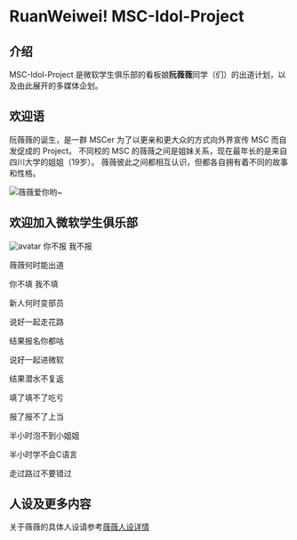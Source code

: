 # RuanWeiwei! MSC-Idol-Project

## 介绍

MSC-Idol-Project 是微软学生俱乐部的看板娘**阮薇薇**同学（们）的出道计划，以及由此展开的多媒体企划。

## 欢迎语

阮薇薇的诞生，是一群 MSCer 为了以更亲和更大众的方式向外界宣传 MSC 而自发促成的 Project。
不同校的 MSC 的薇薇之间是姐妹关系，现在最年长的是来自四川大学的姐姐（19岁）。
薇薇彼此之间都相互认识，但都各自拥有着不同的故事和性格。

![薇薇爱你哟~](pictures/pixel_version/ruanWeiWei_32px_preview.png)

## 欢迎加入微软学生俱乐部

![avatar](pictures/rww001.jpeg)
你不报 我不报

薇薇何时能出道

你不填 我不填

新人何时变部员

说好一起走花路

结果报名你都咕

说好一起进微软

结果潜水不复返

填了填不了吃亏

报了报不了上当

半小时泡不到小姐姐

半小时学不会C语言

走过路过不要错过

## 人设及更多内容

关于薇薇的具体人设请参考[薇薇人设详情](src/setup.md)